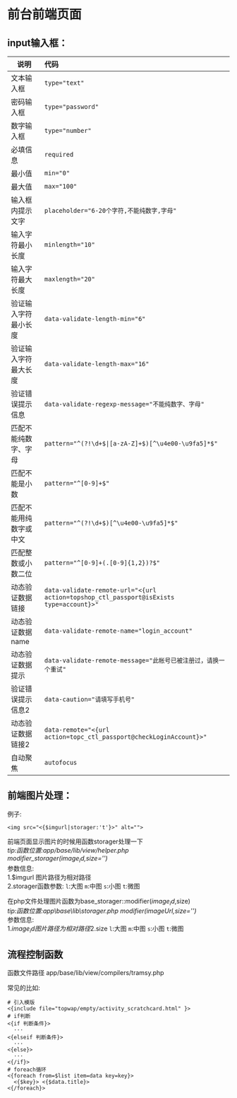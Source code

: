 # 前台前端页面

## input输入框：

| 说明        | 代码          |
| ------------- |:-------------|
| 文本输入框              | ```type="text"```     |
| 密码输入框              | ```type="password"```      |
| 数字输入框 	          | ```type="number"```      |
| 必填信息                | ```required```      |
| 最小值                  | ```min="0"```      |
| 最大值                  | ```max="100"```      |
| 输入框内提示文字        | ```placeholder="6-20个字符,不能纯数字,字母"```     |
| 输入字符最小长度        | ```minlength="10"```      |
| 输入字符最大长度        | ```maxlength="20"```      |
| 验证输入字符最小长度    | ```data-validate-length-min="6"```      |
| 验证输入字符最大长度    | ```data-validate-length-max="16"```      |
| 验证错误提示信息        | ```data-validate-regexp-message="不能纯数字、字母"```     |
| 匹配不能纯数字、字母    | ```pattern="^(?!\d+$\|[a-zA-Z]+$)[^\u4e00-\u9fa5]*$"```      |
| 匹配不能是小数          | ```pattern="^[0-9]+$"```      |
| 匹配不能用纯数字或中文  | ```pattern="^(?!\d+$)[^\u4e00-\u9fa5]*$"```      |
| 匹配整数或小数二位      | ```pattern="^[0-9]+(.[0-9]{1,2})?$"```      |
| 动态验证数据链接        | ```data-validate-remote-url="<{url action=topshop_ctl_passport@isExists type=account}>"```      |
| 动态验证数据name        | ```data-validate-remote-name="login_account"```      |
| 动态验证数据提示        | ```data-validate-remote-message="此帐号已被注册过，请换一个重试"```      |
| 验证错误提示信息2       | ```data-caution="请填写手机号"```      |
| 动态验证数据链接2       | ```data-remote="<{url action=topc_ctl_passport@checkLoginAccount}>"```      |
| 自动聚焦                | ```autofocus```      |

## 前端图片处理：

例子:
```
<img src="<{$imgurl|storager:'t'}>" alt="">
```
前端页面显示图片的时候用函数storager处理一下  
*tip:函数位置:app/base/lib/view/helper.php modifier_storager($image_id,$size='')*  
参数信息:  
1.$imgurl 图片路径为相对路径  
2.storager函数参数: `l`:大图  `m`:中图 `s`:小图 `t`:微图    

在php文件处理图片函数为base_storager::modifier($image_id,$size)  
*tip:函数位置:app\base\lib\storager.php modifier($imageUrl,$size='')*  
参数信息:  
1.$image_id 图片路径为相对路径  
2.$size `l`:大图  `m`:中图 `s`:小图 `t`:微图  

## 流程控制函数

函数文件路径 app/base/lib/view/compilers/tramsy.php  

常见的比如:  
```
# 引入模版
<{include file="topwap/empty/activity_scratchcard.html" }>
# if判断
<{if 判断条件}>
  ···
<{elseif 判断条件}>
  ···
<{else}>
  ···
<{/if}>
# foreach循环
<{foreach from=$list item=data key=key}>
  <{$key}> <{$data.title}>
<{/foreach}>
```

